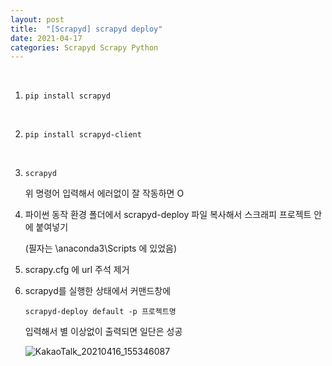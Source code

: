 ```yaml
---
layout: post
title:  "[Scrapyd] scrapyd deploy"
date: 2021-04-17
categories: Scrapyd Scrapy Python
---
```


<br>

1. ```
   pip install scrapyd
   ```

   <br>

2. ```
   pip install scrapyd-client
   ```

   <br>

3. ```
   scrapyd
   ```

   위 명령어 입력해서 에러없이 잘 작동하면 O

4. 파이썬 동작 환경 폴더에서 scrapyd-deploy 파일 복사해서 스크래피 프로젝트 안에 붙여넣기

   (필자는 \anaconda3\Scripts 에 있었음)

5. scrapy.cfg 에 url 주석 제거

6. scrapyd를 실행한 상태에서 커맨드창에 

   ```
   scrapyd-deploy default -p 프로젝트명
   ```

   입력해서 별 이상없이 출력되면 일단은 성공

   ![KakaoTalk_20210416_155346087](https://user-images.githubusercontent.com/42509019/115101110-8f11c680-9f7c-11eb-9a17-8501fdff2293.png)